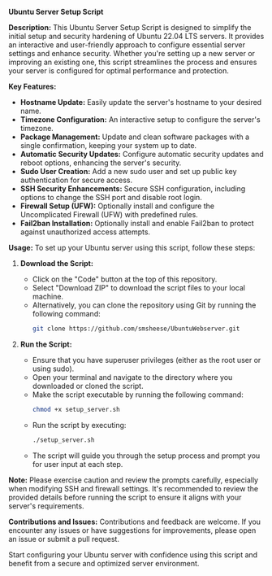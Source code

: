 **Ubuntu Server Setup Script**

**Description:**
This Ubuntu Server Setup Script is designed to simplify the initial setup and security hardening of Ubuntu 22.04 LTS servers. It provides an interactive and user-friendly approach to configure essential server settings and enhance security. Whether you're setting up a new server or improving an existing one, this script streamlines the process and ensures your server is configured for optimal performance and protection.

**Key Features:**
- **Hostname Update:** Easily update the server's hostname to your desired name.
- **Timezone Configuration:** An interactive setup to configure the server's timezone.
- **Package Management:** Update and clean software packages with a single confirmation, keeping your system up to date.
- **Automatic Security Updates:** Configure automatic security updates and reboot options, enhancing the server's security.
- **Sudo User Creation:** Add a new sudo user and set up public key authentication for secure access.
- **SSH Security Enhancements:** Secure SSH configuration, including options to change the SSH port and disable root login.
- **Firewall Setup (UFW):** Optionally install and configure the Uncomplicated Firewall (UFW) with predefined rules.
- **Fail2ban Installation:** Optionally install and enable Fail2ban to protect against unauthorized access attempts.

**Usage:**
To set up your Ubuntu server using this script, follow these steps:

1. **Download the Script:**
   - Click on the "Code" button at the top of this repository.
   - Select "Download ZIP" to download the script files to your local machine.
   - Alternatively, you can clone the repository using Git by running the following command:
     ```bash
     git clone https://github.com/smsheese/UbuntuWebserver.git
     ```

2. **Run the Script:**
   - Ensure that you have superuser privileges (either as the root user or using sudo).
   - Open your terminal and navigate to the directory where you downloaded or cloned the script.
   - Make the script executable by running the following command:
     ```bash
     chmod +x setup_server.sh
     ```
   - Run the script by executing:
     ```bash
     ./setup_server.sh
     ```
   - The script will guide you through the setup process and prompt you for user input at each step.

**Note:**
Please exercise caution and review the prompts carefully, especially when modifying SSH and firewall settings. It's recommended to review the provided details before running the script to ensure it aligns with your server's requirements.

**Contributions and Issues:**
Contributions and feedback are welcome. If you encounter any issues or have suggestions for improvements, please open an issue or submit a pull request.

Start configuring your Ubuntu server with confidence using this script and benefit from a secure and optimized server environment.
